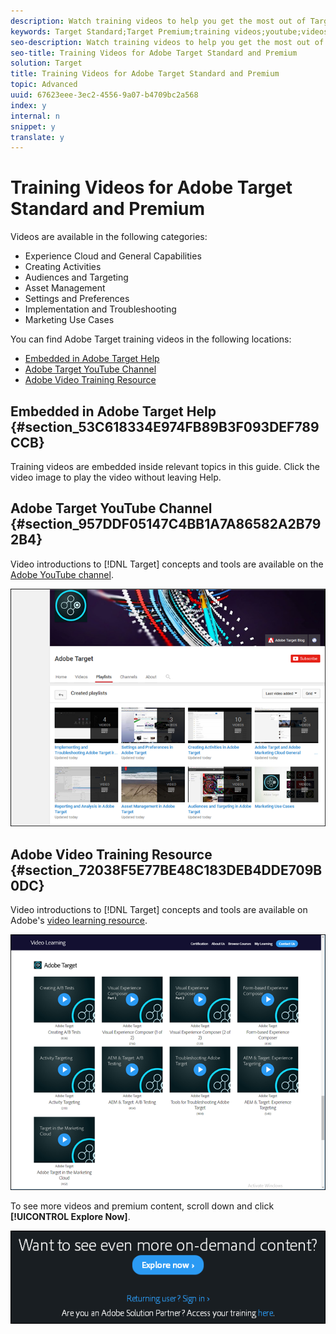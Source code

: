 ```yaml
---
description: Watch training videos to help you get the most out of Target Standard and Target Premium.
keywords: Target Standard;Target Premium;training videos;youtube;videos;video training
seo-description: Watch training videos to help you get the most out of Target Standard and Target Premium.
seo-title: Training Videos for Adobe Target Standard and Premium
solution: Target
title: Training Videos for Adobe Target Standard and Premium
topic: Advanced
uuid: 67623eee-3ec2-4556-9a07-b4709bc2a568
index: y
internal: n
snippet: y
translate: y
---
```


# Training Videos for Adobe Target Standard and Premium

Videos are available in the following categories: 


* Experience Cloud and General Capabilities
* Creating Activities
* Audiences and Targeting
* Asset Management
* Settings and Preferences
* Implementation and Troubleshooting
* Marketing Use Cases


You can find Adobe Target training videos in the following locations: 


* [ Embedded in Adobe Target Help](../c_intro/c_target_standard-premium-training-videos.md#section_53C618334E974FB89B3F093DEF789CCB)
* [ Adobe Target YouTube Channel](../c_intro/c_target_standard-premium-training-videos.md#section_957DDF05147C4BB1A7A86582A2B792B4)
* [ Adobe Video Training Resource](../c_intro/c_target_standard-premium-training-videos.md#section_72038F5E77BE48C183DEB4DDE709B0DC)


## Embedded in Adobe Target Help {#section_53C618334E974FB89B3F093DEF789CCB}

Training videos are embedded inside relevant topics in this guide. Click the video image to play the video without leaving Help. 

## Adobe Target YouTube Channel {#section_957DDF05147C4BB1A7A86582A2B792B4}

Video introductions to [!DNL  Target] concepts and tools are available on the [ Adobe YouTube channel](https://www.youtube.com/channel/UC75Ir2u14wz-0IKWH-RkWAA/playlists). 

![](assets/youtube.png) 

## Adobe Video Training Resource {#section_72038F5E77BE48C183DEB4DDE709B0DC}

Video introductions to [!DNL  Target] concepts and tools are available on Adobe's [ video learning resource](http://www.adobe.com/training/video.html). 

![](assets/menu-training-vids.png) 

To see more videos and premium content, scroll down and click **[!UICONTROL  Explore Now]**. 

![](assets/explore_now.png) 

